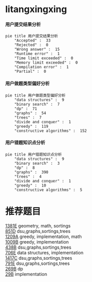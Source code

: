 # litangxingxing

<!-- tabs:start -->



#### **用户提交结果分析**

```mermaid
pie title 用户提交结果分析
    "Accepted" :  33
    "Rejected" :  0
    "Wrong answer" :  15
    "Runtime error" :  1
    "Time limit exceeded" :  0
    "Memory limit exceeded" :  0
    "Compilation error" :  1
    "Partial" :  0
```

#### **用户做题类型偏好分析**

```mermaid
pie title 用户做题类型偏好分析
    "data structures" :  9
    "binary search" :  7
    "dp" :  71
    "graphs" :  54
    "trees" :  7
    "divide and conquer" :  1
    "greedy" :  119
    "constructive algorithms" :  152
```
#### **用户错题知识点分析**

```mermaid
pie title 用户错题知识点分析
    "data structures" :  9
    "binary search" :  3
    "dp" :  8
    "graphs" :  390
    "trees" :  4
    "divide and conquer" :  1
    "greedy" :  10
    "constructive algorithms" :  5
```



<!-- tabs:end -->
# 推荐题目
[1381E](https://codeforces.com/contest/1381/problem/E)		geometry,
                        math,
                        sortings		  
[851D](https://codeforces.com/contest/851/problem/D)		dsu,graphs,sortings,trees		  
[1209A](https://codeforces.com/contest/1209/problem/A)		greedy,
                        implementation,
                        math		  
[1009B](https://codeforces.com/contest/1009/problem/B)		greedy,
                        implementation		  
[438B](https://codeforces.com/contest/438/problem/B)		dsu,graphs,sortings,trees		  
[706E](https://codeforces.com/contest/706/problem/E)		data structures,
                        implementation		  
[1417C](https://codeforces.com/contest/1417/problem/C)		dsu,graphs,sortings,trees		  
[791E](https://codeforces.com/contest/791/problem/E)		dsu,graphs,sortings,trees		  
[269B](https://codeforces.com/contest/269/problem/B)		dp		  
[29B](https://codeforces.com/contest/29/problem/B)		implementation		  
